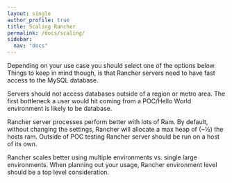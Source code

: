 ```yaml
---
layout: single
author_profile: true
title: Scaling Rancher
permalink: /docs/scaling/
sidebar:
  nav: "docs"
---
```


<p>Depending on your use case you should select one of the options below. Things to keep in mind though, is that Rancher servers need to have fast access to the MySQL database.</p>
<p>Servers should not access databases outside of a region or metro area. The first bottleneck a user would hit coming from a POC/Hello World environment is likely to be database.</p>
<p>Rancher server processes perform better with lots of Ram. By default, without changing the settings, Rancher will allocate a max heap of (~½) the hosts ram.  Outside of POC testing Rancher server should be run on a host of its own.<p>
<p>Rancher scales better using multiple environments vs. single large environments. When planning out your usage, Rancher environment level should be a top level consideration.</p>
